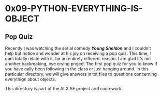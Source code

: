 # 0x09-PYTHON-EVERYTHING-IS-OBJECT

## Pop Quiz

Recently I was watching the serial comedy ***Young Sheldon*** and I couldn't help but notice and wonder at his joy on receiving a pop quiz. This time, I cant totally relate with it. for an entirely different reason. I am glad it's not another backreaking, eye crying project The first pop quiz for you to know if you have eally been following in the class or just hanging around. In this particular directory, we will give answers in txt files to questions concerning everythign about objects.

This directory is part of the ALX SE project and courework
